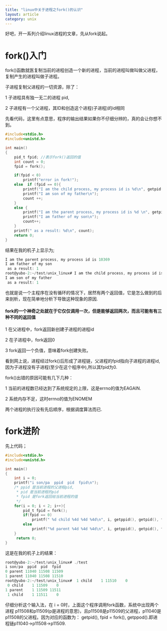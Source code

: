 ```yaml
---
title: "linux中关于进程之fork()的认识"
layout: article 
category: unix
---
```


好吧，开一系列介绍linux进程的文章，先从fork说起。

# fork()入门

fork()函数就医复制当前的进程创造一个新的进程，当前的进程叫做叫做父进程，复制产生的进程叫做子进程。

子进程复制父进程的一切资源，除了：

1 子进程具有独一无二的进程 pid,

2 子进程有一个父进程，其ID和创造这个进程(子进程)的id相同

先看代码，这里有点意思，程序的输出结果如果你不仔细分辨的，真的会让你想不到。

```c
#include<stdio.h>
#include<unistd.h>

int main()
{
	pid_t fpid; //表示fork()返回的值
	int count = 0;
	fpid = fork();

	if(fpid < 0)
		printf("error in fork!");
	else  if (fpid == 0){
		printf("I am the child process, my process id is %d\n", getpid());
		printf("I am son of my father\n");
		count ++;
	}
	else {
		printf("I am the parent process, my process id is %d \n", getpid());
		printf("I am father of my son\n");
		count++;
	}
	printf(" as a result: %d\n", count);
	return 0;
}
```

结果在我的机子上显示为;

```c
I am the parent process, my process id is 10369 
I am father of my son
 as a result: 1
root@yubo-2:~/test/unix_linux# I am the child process, my process id is 10370
I am son of my father
 as a result: 1
```

也就是说一个主程序在没有循环的情况下，居然有两个返回值，它是怎么做到的后来剖析，现在简单地分析下导致这种现象的原因.

#### fork的一个神奇之处就在于它仅仅调用一次，但是能够返回两次，而且可能有有三种不同的返回值

1 在父进程中，fork返回新创建子进程的进程id

2 在子进程中，fork返回0

3 fork返回一个负值，意味着fork创建失败。

看到网上说，进程经过fork()后形成了进程链，父进程的fpid指向子进程的进程id,因为子进程没有子进程(至少在这个程序中),所以其fpid为0.

fork()出错的原因可能有几下几种：

1 当前的进程数已经达到了系统规定的上限，这是errno的值为EAGAIN.

2 系统内存不足，这时errno的值为ENOMEM

两个进程的执行没有先后顺序，根据调度算法而已.

# fork进阶

先上代码；

```c
#include<stdio.h>
#include<unistd.h>

int main()
{
	int i = 0;
	printf("i son/pa  ppid	pid  fpid\n");
	/* ppid 是当前进程的父进程pid,
	 * pid 是当前进程的pid
	 * fpid 是fork返回给当前进程的值
	 */
	for(i = 0; i < 2; i++){
		pid_t fpid = fork();
		if(fpid == 0)
			printf(" %d child %4d %4d %4d\n", i, getppid(), getpid(), fpid);
		else
			printf("%d parent %4d %4d %4d\n", i, getppid(), getpid(), fpid);
	}
	 return 0;
}
```

这是在我的机子上的结果：

```c
root@yubo-2:~/test/unix_linux# ./test 
i son/pa  ppid	pid  fpid
0 parent 11040 11508 11509
1 parent 11040 11508 11510
root@yubo-2:~/test/unix_linux#  1 child    1 11510    0
 0 child    1 11509    0
1 parent    1 11509 11511
 1 child    1 11511    0
```

仔细分析这个输入法，在 i = 0时，上面这个程序调用fork函数，系统中出现两个进程
p11508和p11509(p是进程的意思)，且p11508是p11509的父进程，p11040是p11508的父进程。因为对应的函数为： getpid(), fpid = fork(), getppod().即进程链p11040->p11508->p11509.


